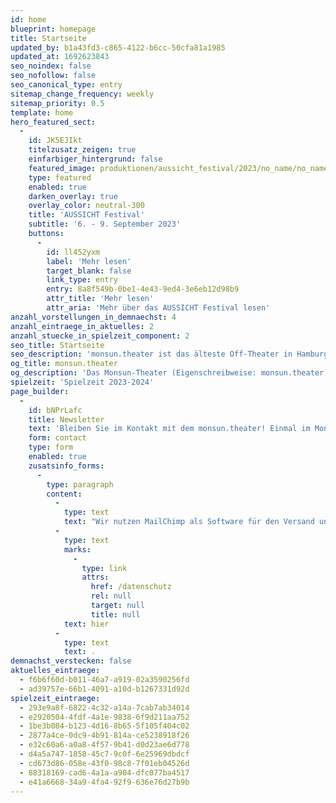 ```yaml
---
id: home
blueprint: homepage
title: Startseite
updated_by: b1a43fd3-c865-4122-b6cc-50cfa81a1985
updated_at: 1692623843
seo_noindex: false
seo_nofollow: false
seo_canonical_type: entry
sitemap_change_frequency: weekly
sitemap_priority: 0.5
template: home
hero_featured_sect:
  -
    id: JK5EJIkt
    titelzusatz_zeigen: true
    einfarbiger_hintergrund: false
    featured_image: produktionen/aussicht_festival/2023/no_name/no_name_das_muxical_01_c_simon_wachter.jpg
    type: featured
    enabled: true
    darken_overlay: true
    overlay_color: neutral-300
    title: 'AUSSICHT Festival'
    subtitle: '6. - 9. September 2023'
    buttons:
      -
        id: ll452yxm
        label: 'Mehr lesen'
        target_blank: false
        link_type: entry
        entry: 8a8f549b-0be1-4e43-9ed4-3e6eb12d98b9
        attr_title: 'Mehr lesen'
        attr_aria: 'Mehr über das AUSSICHT Festival lesen'
anzahl_vorstellungen_in_demnaechst: 4
anzahl_eintraege_in_aktuelles: 2
anzahl_stuecke_in_spielzeit_component: 2
seo_title: Startseite
seo_description: 'monsun.theater ist das älteste Off-Theater in Hamburg und besteht seit 1980. Es befindet sich im Stadtteil Ottensen.'
og_title: monsun.theater
og_description: 'Das Monsun-Theater (Eigenschreibweise: monsun.theater) ist das älteste Off-Theater in Hamburg und besteht seit 1980. Es befindet sich im Stadtteil Ottensen.'
spielzeit: 'Spielzeit 2023-2024'
page_builder:
  -
    id: bNPrLafc
    title: Newsletter
    text: 'Bleiben Sie im Kontakt mit dem monsun.theater! Einmal im Monat aktuelle Informationen zu unseren Veranstaltungen: Premieren, Festivals, Extra-Events und ein Blick hinter die Kulissen.'
    form: contact
    type: form
    enabled: true
    zusatsinfo_forms:
      -
        type: paragraph
        content:
          -
            type: text
            text: "Wir nutzen MailChimp als Software für den Versand unseres Newsletter. Nach Bestätigen des Buttons \"SENDEN\" erhalten Sie innerhalb weniger Minuten eine E-Mail mit einem Bestätigungslink, um Ihre Anmeldung abzuschließen. Sie willigen hiermit in die Verarbeitung Ihrer Daten zu diesem Zweck ein. Ihre Daten werden nur zu diesem Zweck verwendet und nicht an Dritte weitergegeben. Sie können den Newsletter jederzeit wieder durch einen Klick auf das entsprechende Feld am Ende des Newsletters abbestellen. Ihre E-Maildaten werden dann automatisch aus dem Verteiler ausgetragen. Hinweise zum Datenschutz finden Sie\_"
          -
            type: text
            marks:
              -
                type: link
                attrs:
                  href: /datenschutz
                  rel: null
                  target: null
                  title: null
            text: hier
          -
            type: text
            text: .
demnachst_verstecken: false
aktuelles_eintraege:
  - f6b6f60d-b011-46a7-a919-02a3590256fd
  - ad39757e-66b1-4091-a10d-b1267331d92d
spielzeit_eintraege:
  - 293e9a8f-6822-4c32-a14a-7cab7ab34014
  - e2920504-4fdf-4a1e-9838-6f9d211aa752
  - 1be3b084-b123-4d16-8b65-5f105f404c02
  - 2877a4ce-0dc9-4b91-814a-ce5238918f26
  - e32c60a6-a0a8-4f57-9b41-d0d23ae6d778
  - d4a5a747-1858-45c7-9c0f-6e25969dbdcf
  - cd673d86-058e-43f0-98c8-7f01eb04526d
  - 88318169-cad6-4a1a-a904-dfc077ba4517
  - e41a6668-34a9-4fa4-92f9-636e76d27b9b
---
```

